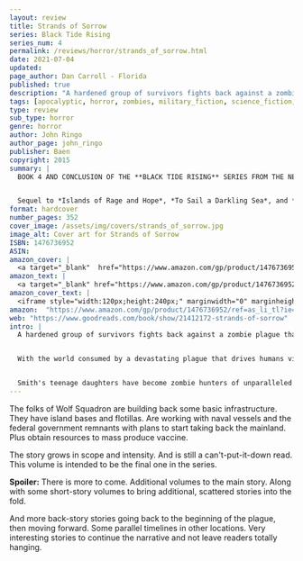 ```yaml
---
layout: review
title: Strands of Sorrow
series: Black Tide Rising
series_num: 4
permalink: /reviews/horror/strands_of_sorrow.html
date: 2021-07-04
updated: 
page_author: Dan Carroll - Florida
published: true
description: "A hardened group of survivors fights back against a zombie plague that has brought down civilization."
tags: [apocalyptic, horror, zombies, military_fiction, science_fiction, john_ringo]
type: review
sub_type: horror
genre: horror
author: John Ringo
author_page: john_ringo
publisher: Baen
copyright: 2015
summary: |
  BOOK 4 AND CONCLUSION OF THE **BLACK TIDE RISING** SERIES FROM THE NEW YORK TIMES BEST-SELLING AUTHOR.


  Sequel to *Islands of Rage and Hope*, *To Sail a Darkling Sea*, and *Under a Graveyard Sky*. A hardened group of survivors fights back against a zombie plague that has brought down civilization.
format: hardcover
number_pages: 352
cover_image: /assets/img/covers/strands_of_sorrow.jpg
image_alt: Cover art for Strands of Sorrow
ISBN: 1476736952
ASIN: 
amazon_cover: |
  <a target="_blank"  href="https://www.amazon.com/gp/product/1476736952/ref=as_li_tl?ie=UTF8&camp=1789&creative=9325&creativeASIN=1476736952&linkCode=as2&tag=floridan21-20&linkId=e0521c39146d174b1ad0e2f6b73faf9b"><img border="0" src="//ws-na.amazon-adsystem.com/widgets/q?_encoding=UTF8&MarketPlace=US&ASIN=1476736952&ServiceVersion=20070822&ID=AsinImage&WS=1&Format=_SL250_&tag=floridan21-20" ></a>
amazon_text: |
  <a target="_blank" href="https://www.amazon.com/gp/product/1476736952/ref=as_li_tl?ie=UTF8&camp=1789&creative=9325&creativeASIN=1476736952&linkCode=as2&tag=floridan21-20&linkId=b47e37bc8c01b092ab4d413073cb49c3">Strands of Sorrow (4) (Black Tide Rising)</a>
amazon_cover_text: |
  <iframe style="width:120px;height:240px;" marginwidth="0" marginheight="0" scrolling="no" frameborder="0" src="//ws-na.amazon-adsystem.com/widgets/q?ServiceVersion=20070822&OneJS=1&Operation=GetAdHtml&MarketPlace=US&source=ac&ref=tf_til&ad_type=product_link&tracking_id=floridan21-20&marketplace=amazon&amp;region=US&placement=1476736952&asins=1476736952&linkId=d9478c665c76ba212e11679287747349&show_border=false&link_opens_in_new_window=false&price_color=333333&title_color=0066c0&bg_color=ffffff"></iframe>
amazon:  "https://www.amazon.com/gp/product/1476736952/ref=as_li_tl?ie=UTF8&tag=floridan21-20&camp=1789&creative=9325&linkCode=as2&creativeASIN=1476736952&linkId=b84af9f926e4003f4a4e611cdf056801"
web: "https://www.goodreads.com/book/show/21412172-strands-of-sorrow"
intro: |
  A hardened group of survivors fights back against a zombie plague that has brought down civilization.


  With the world consumed by a devastating plague that drives humans violently insane, what was once a band of desperate survivors bobbing on a dark Atlantic ocean has now become Wolf Squadron, the only hope for the salvation of the human race. Banding together with what remains of the U.S. Navy, Wolf Squadron, and its leader Steve Smith, not only plans to survive; he plans to retake the mainland from the infected, starting with North America.


  Smith's teenage daughters have become zombie hunters of unparalleled skill, both at land and on the sea, and they may hold the key to the rebirth of civilization on a devastated planet.
---
```


The folks of Wolf Squadron are building back some basic infrastructure. They have island bases and flotillas. Are working with naval vessels and the federal government remnants with plans to start taking back the mainland. Plus obtain resources to mass produce vaccine.

The story grows in scope and intensity. And is still a can't-put-it-down read. This volume is intended to be the final one in the series.

**Spoiler:** There is more to come. Additional volumes to the main story. Along with some short-story volumes to bring additional, scattered stories into the fold.

And more back-story stories going back to the beginning of the plague, then moving forward. Some parallel timelines in other locations. Very interesting stories to continue the narrative and not leave readers totally hanging.
